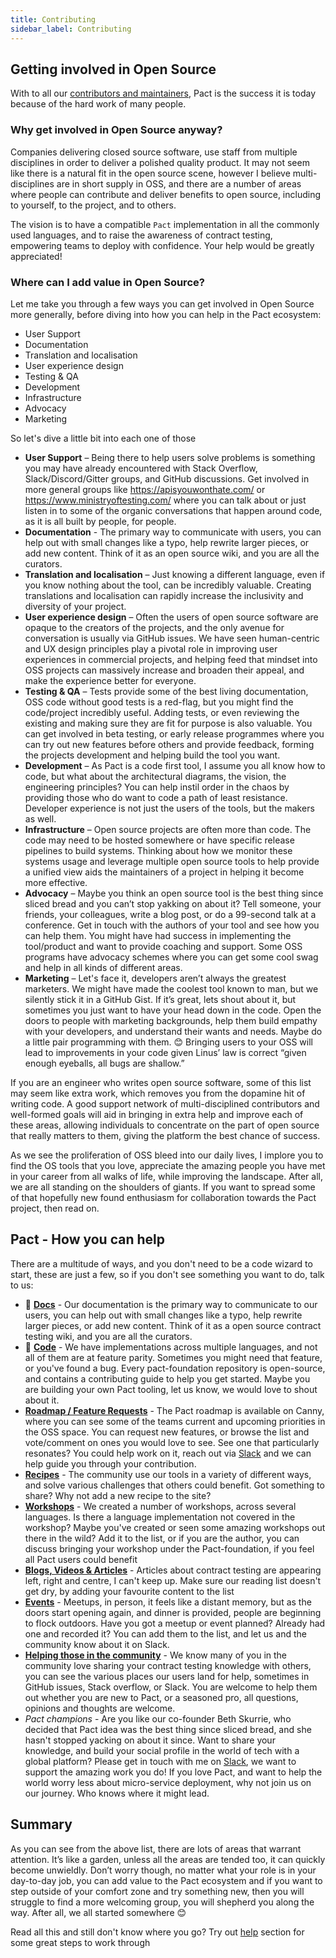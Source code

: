 ```yaml
---
title: Contributing
sidebar_label: Contributing
---
```


## Getting involved in Open Source

With  to all our [contributors and maintainers](https://docs.pact.io/contributing/contributors), Pact is the success it is today because of the hard work of many people.

### Why get involved in Open Source anyway?

Companies delivering closed source software, use staff from multiple disciplines in order to deliver a polished quality product. It may not seem like there is a natural fit in the open source scene, however I believe multi-disciplines are in short supply in OSS, and there are a number of areas where people can contribute and deliver benefits to open source, including to yourself, to the project, and to others.

The vision is to have a compatible `Pact` implementation in all the commonly used languages, and to raise the awareness of contract testing, empowering teams to deploy with confidence. Your help would be greatly appreciated!

### Where can I add value in Open Source?

Let me take you through a few ways you can get involved in Open Source more generally, before diving into how you can help in the Pact ecosystem:

- User Support
- Documentation
- Translation and localisation
- User experience design
- Testing & QA
- Development
- Infrastructure
- Advocacy
- Marketing

So let's dive a little bit into each one of those

- **User Support** – Being there to help users solve problems is something you may have already encountered with Stack Overflow, Slack/Discord/Gitter groups, and GitHub discussions. Get involved in more general groups like https://apisyouwonthate.com/ or https://www.ministryoftesting.com/ where you can talk about or just listen in to some of the organic conversations that happen around code, as it is all built by people, for people.
- **Documentation** - The primary way to communicate with users, you can help out with small changes like a typo, help rewrite larger pieces, or add new content. Think of it as an open source wiki, and you are all the curators.
- **Translation and localisation** – Just knowing a different language, even if you know nothing about the tool, can be incredibly valuable. Creating translations and localisation can rapidly increase the inclusivity and diversity of your project.
- **User experience design** – Often the users of open source software are opaque to the creators of the projects, and the only avenue for conversation is usually via GitHub issues. We have seen human-centric and UX design principles play a pivotal role in improving user experiences in commercial projects, and helping feed that mindset into OSS projects can massively increase and broaden their appeal, and make the experience better for everyone.
- **Testing & QA** – Tests provide some of the best living documentation, OSS code without good tests is a red-flag, but you might find the code/project incredibly useful. Adding tests, or even reviewing the existing and making sure they are fit for purpose is also valuable. You can get involved in beta testing, or early release programmes where you can try out new features before others and provide feedback, forming the projects development and helping build the tool you want.
- **Development** – As Pact is a code first tool, I assume you all know how to code, but what about the architectural diagrams, the vision, the engineering principles? You can help instil order in the chaos by providing those who do want to code a path of least resistance. Developer experience is not just the users of the tools, but the makers as well.
- **Infrastructure** – Open source projects are often more than code. The code may need to be hosted somewhere or have specific release pipelines to build systems. Thinking about how we monitor these systems usage and leverage multiple open source tools to help provide a unified view aids the maintainers of a project in helping it become more effective.
- **Advocacy** – Maybe you think an open source tool is the best thing since sliced bread and you can’t stop yakking on about it? Tell someone, your friends, your colleagues, write a blog post, or do a 99-second talk at a conference. Get in touch with the authors of your tool and see how you can help them. You might have had success in implementing the tool/product and want to provide coaching and support. Some OSS programs have advocacy schemes where you can get some cool swag and help in all kinds of different areas.
- **Marketing** – Let's face it, developers aren’t always the greatest marketers. We might have made the coolest tool known to man, but we silently stick it in a GitHub Gist. If it’s great, lets shout about it, but sometimes you just want to have your head down in the code. Open the doors to people with marketing backgrounds, help them build empathy with your developers, and understand their wants and needs. Maybe do a little pair programming with them. 😊 Bringing users to your OSS will lead to improvements in your code given Linus’ law is correct “given enough eyeballs, all bugs are shallow.”

If you are an engineer who writes open source software, some of this list may seem like extra work, which removes you from the dopamine hit of writing code. A good support network of multi-disciplined contributors and well-formed goals will aid in bringing in extra help and improve each of these areas, allowing individuals to concentrate on the part of open source that really matters to them, giving the platform the best chance of success.

As we see the proliferation of OSS bleed into our daily lives, I implore you to find the OS tools that you love, appreciate the amazing people you have met in your career from all walks of life, while improving the landscape. After all, we are all standing on the shoulders of giants. If you want to spread some of that hopefully new found enthusiasm for collaboration towards the Pact project, then read on.

## Pact - How you can help

There are a multitude of ways, and you don't need to be a code wizard to start, these are just a few, so if you don't see something you want to do, talk to us:

- 📙 [**Docs**](https://docs.pact.io/contributing/docs) - Our documentation is the primary way to communicate to our users, you can help out with small changes like a typo, help rewrite larger pieces, or add new content. Think of it as a open source contract testing wiki, and you are all the curators.
- 🚀 [**Code**](https://docs.pact.io/contributing/code) - We have implementations across multiple languages, and not all of them are at feature parity. Sometimes you might need that feature, or you've found a bug. Every pact-foundation repository is open-source, and contains a contributing guide to help you get started. Maybe you are building your own Pact tooling, let us know, we would love to shout about it.
- [**Roadmap / Feature Requests**](https://docs.pact.io/roadmap) - The Pact roadmap is available on Canny, where you can see some of the teams current and upcoming priorities in the OSS space. You can request new features, or browse the list and vote/comment on ones you would love to see. See one that particularly resonates? You could help work on it, reach out via [Slack](https://pact-foundation.slack.com/ssb/redirect) and we can help guide you through your contribution.
- [**Recipes**](https://docs.pact.io/recipes) - The community use our tools in a variety of different ways, and solve various challenges that others could benefit. Got something to share? Why not add a new recipe to the site?
- [**Workshops**](https://docs.pact.io/implementation_guides/workshops) - We created a number of workshops, across several languages. Is there a language implementation not covered in the workshop? Maybe you've created or seen some amazing workshops out there in the wild? Add it to the list, or if you are the author, you can discuss bringing your workshop under the Pact-foundation, if you feel all Pact users could benefit
- [**Blogs, Videos & Articles**](https://docs.pact.io/blogs_videos_and_articles) - Articles about contract testing are appearing left, right and centre, I can't keep up. Make sure our reading list doesn't get dry, by adding your favourite content to the list
- [**Events**](https://docs.pact.io/events) - Meetups, in person, it feels like a distant memory, but as the doors start opening again, and dinner is provided, people are beginning to flock outdoors. Have you got a meetup or event planned? Already had one and recorded it? You can add them to the list, and let us and the community know about it on Slack.
- [**Helping those in the community**](https://docs.pact.io/help) - We know many of you in the community love sharing your contract testing knowledge with others, you can see the various places our users land for help, sometimes in GitHub issues, Stack overflow, or Slack. You are welcome to help them out whether you are new to Pact, or a seasoned pro, all questions, opinions and thoughts are welcome.
- _Pact champions_ - Are you like our co-founder Beth Skurrie, who decided that Pact idea was the best thing since sliced bread, and she hasn't stopped yacking on about it since. Want to share your knowledge, and build your social profile in the world of tech with a global platform? Please get in touch with me on [Slack](https://pact-foundation.slack.com/ssb/redirect), we want to support the amazing work you do!
  If you love Pact, and want to help the world worry less about micro-service deployment, why not join us on our journey. Who knows where it might lead.

## Summary

As you can see from the above list, there are lots of areas that warrant attention. It’s like a garden, unless all the areas are tended too, it can quickly become unwieldly. Don’t worry though, no matter what your role is in your day-to-day job, you can add value to the Pact ecosystem and if you want to step outside of your comfort zone and try something new, then you will struggle to find a more welcoming group, you will shepherd you along the way. After all, we all started somewhere 😊

Read all this and still don't know where you go? Try out [help](https://docs.pact.io/help) section for some great steps to work through
